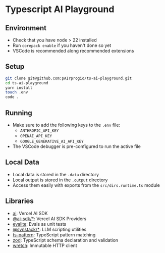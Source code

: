 # Typescript AI Playground

## Environment

- Check that you have node > 22 installed
- Run `corepack enable` if you haven't done so yet
- VSCode is recommended along recommended extensions

## Setup

```bash
git clone git@github.com:pAIrprogio/ts-ai-playground.git
cd ts-ai-playground
yarn install
touch .env
code .
```

## Running

- Make sure to add the following keys to the `.env` file:
  - `ANTHROPIC_API_KEY`
  - `OPENAI_API_KEY`
  - `GOOGLE_GENERATIVE_AI_API_KEY`
- The VSCode debugger is pre-configured to run the active file

## Local Data

- Local data is stored in the `.data` directory
- Local output is stored in the `.output` directory
- Access them easily with exports from the `src/dirs.runtime.ts` module

## Libraries

- [ai](https://github.com/vercel/ai): Vercel AI SDK
- [@ai-sdk/\*](https://sdk.vercel.ai/providers/ai-sdk-providers): Vercel AI SDK Providers
- [evalite](https://www.evalite.dev/): Evals as unit tests
- [@synstack/\*](https://github.com/pairprogio/synscript): LLM scripting utilities
- [ts-pattern](https://github.com/gvergnaud/ts-pattern): TypeScript pattern matching
- [zod](https://github.com/colinhacks/zod): TypeScript schema declaration and validation
- [wretch](https://github.com/elbywan/wretch): Immutable HTTP client
